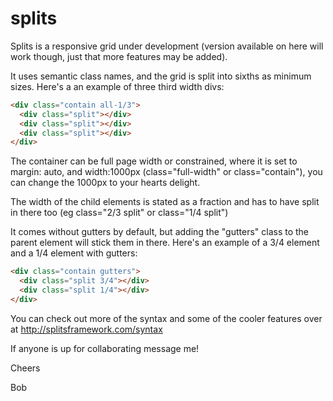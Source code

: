 # splits

Splits is a responsive grid under development (version available on here will work though, just that more features may be added).

It uses semantic class names, and the grid is split into sixths as minimum sizes. Here's a an example of three third width divs:
```html
<div class="contain all-1/3">
  <div class="split"></div>
  <div class="split"></div>
  <div class="split"></div>
</div>
```
The container can be full page width or constrained, where it is set to margin: auto, and width:1000px (class="full-width" or class="contain"), you can change the 1000px to your hearts delight.

The width of the child elements is stated as a fraction and has to have split in there too (eg class="2/3 split" or class="1/4 split")

It comes without gutters by default, but adding the "gutters" class to the parent element will stick them in there. Here's an example of a 3/4 element and a 1/4 element with gutters:

```html
<div class="contain gutters">
  <div class="split 3/4"></div>
  <div class="split 1/4"></div>
</div>
```

You can check out more of the syntax and some of the cooler features over at http://splitsframework.com/syntax

If anyone is up for collaborating message me!

Cheers

Bob
